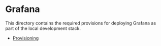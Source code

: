 # Grafana

This directory contains the required provisions for deploying Grafana as part 
of the local development stack.

* [Provisioning](./provisioning/README.md)